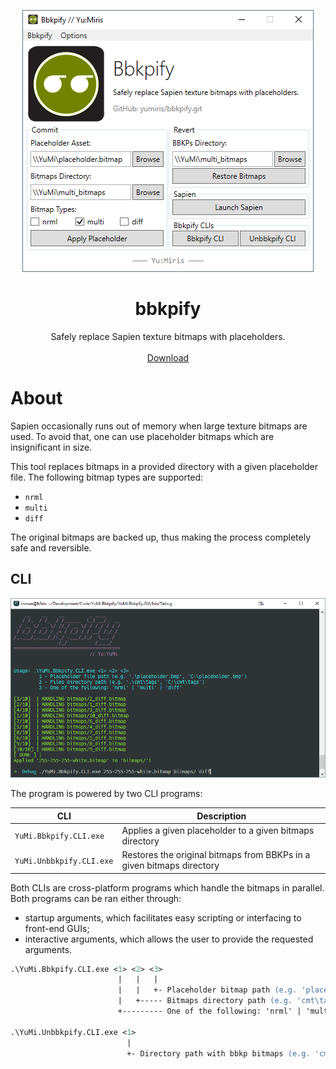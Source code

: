 <html>
    <p align="center">
        <img src="./Screenshots/GUI.png">
    </p>
    <h1 align="center">bbkpify</h1>
    <p align="center">
        Safely replace Sapien texture bitmaps with placeholders.
        <br>
        <br>
        <a href="https://github.com/yumiris/bbkpify/releases/latest">Download</a>
    </p>
</html>

# About

Sapien occasionally runs out of memory when large texture bitmaps are used.
To avoid that, one can use placeholder bitmaps which are insignificant in size.

This tool replaces bitmaps in a provided directory with a given placeholder file.
The following bitmap types are supported:

- `nrml`
- `multi`
- `diff`

The original bitmaps are backed up, thus making the process completely safe and reversible.

## CLI

![GUI Screenshot](Screenshots/CLI.png)

The program is powered by two CLI programs:

| CLI | Description |
| --- | ----------- |
| `YuMi.Bbkpify.CLI.exe` | Applies a given placeholder to a given bitmaps directory |
| `YuMi.Unbbkpify.CLI.exe` | Restores the original bitmaps from BBKPs in a given bitmaps directory |

Both CLIs are cross-platform programs which handle the bitmaps in parallel. Both programs can be ran either through:

- startup arguments, which facilitates easy scripting or interfacing to front-end GUIs;
- interactive arguments, which allows the user to provide the requested arguments.

```ps
.\YuMi.Bbkpify.CLI.exe <1> <2> <3>
                        |   |   |
                        |   |   +- Placeholder bitmap path (e.g. 'placeholder.bmp')
                        |   +----- Bitmaps directory path (e.g. 'cmt\tags')
                        +--------- One of the following: 'nrml' | 'multi' | 'diff'

.\YuMi.Unbbkpify.CLI.exe <1>
                          |
                          +- Directory path with bbkp bitmaps (e.g. 'cmt\tags')
```
